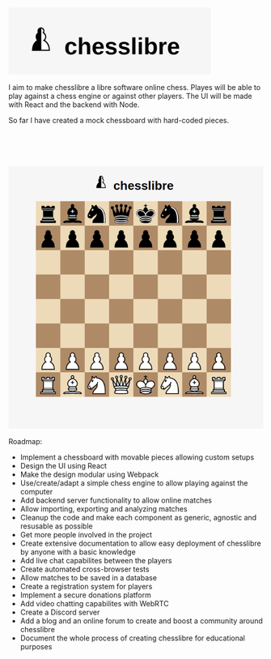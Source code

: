 <img width="400px" src="https://github.com/michaelkolesidis/chesslibre/blob/main/chesslibre.png">

I aim to make chesslibre a libre software online chess. Playes will be able to play against a chess engine or against other players.
The UI will be made with React and the backend with Node.

So far I have created a mock chessboard with hard-coded pieces.

<br>
<br>
<br>
<br>

<img idth="500px" src="https://github.com/michaelkolesidis/chesslibre/blob/main/screenshot-mock.png">


Roadmap:

- Implement a chessboard with movable pieces allowing custom setups
- Design the UI using React
- Make the design modular using Webpack
- Use/create/adapt a simple chess engine to allow playing against the computer
- Add backend server functionality to allow online matches
- Allow importing, exporting and analyzing matches
- Cleanup the code and make each component as generic, agnostic and resusable as possible
- Get more people involved in the project
- Create extensive documentation to allow easy deployment of chesslibre by anyone with a basic knowledge
- Add live chat capabilites between the players
- Create automated cross-browser tests
- Allow matches to be saved in a database
- Create a registration system for players
- Implement a secure donations platform
- Add video chatting capabilites with WebRTC
- Create a Discord server
- Add a blog and an online forum to create and boost a community around chesslibre
- Document the whole process of creating chesslibre for educational purposes
